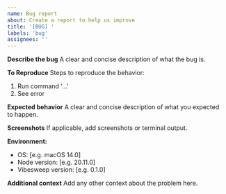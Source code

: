 ```yaml
---
name: Bug report
about: Create a report to help us improve
title: '[BUG] '
labels: 'bug'
assignees: ''
---
```


**Describe the bug**
A clear and concise description of what the bug is.

**To Reproduce**
Steps to reproduce the behavior:
1. Run command '...'
2. See error

**Expected behavior**
A clear and concise description of what you expected to happen.

**Screenshots**
If applicable, add screenshots or terminal output.

**Environment:**
 - OS: [e.g. macOS 14.0]
 - Node version: [e.g. 20.11.0]
 - Vibesweep version: [e.g. 0.1.0]

**Additional context**
Add any other context about the problem here.
